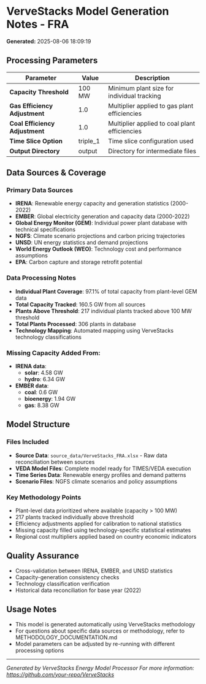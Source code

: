 # VerveStacks Model Generation Notes - FRA

**Generated:** 2025-08-06 18:09:19

## Processing Parameters

| Parameter | Value | Description |
|-----------|-------|-------------|
| **Capacity Threshold** | 100 MW | Minimum plant size for individual tracking |
| **Gas Efficiency Adjustment** | 1.0 | Multiplier applied to gas plant efficiencies |
| **Coal Efficiency Adjustment** | 1.0 | Multiplier applied to coal plant efficiencies |
| **Time Slice Option** | triple_1 | Time slice configuration used |
| **Output Directory** | output | Directory for intermediate files |

## Data Sources & Coverage

### Primary Data Sources
- **IRENA**: Renewable energy capacity and generation statistics (2000-2022)
- **EMBER**: Global electricity generation and capacity data (2000-2022)
- **Global Energy Monitor (GEM)**: Individual power plant database with technical specifications
- **NGFS**: Climate scenario projections and carbon pricing trajectories
- **UNSD**: UN energy statistics and demand projections
- **World Energy Outlook (WEO)**: Technology cost and performance assumptions
- **EPA**: Carbon capture and storage retrofit potential

### Data Processing Notes
- **Individual Plant Coverage**: 97.1% of total capacity from plant-level GEM data
- **Total Capacity Tracked**: 160.5 GW from all sources
- **Plants Above Threshold**: 217 individual plants tracked above 100 MW threshold
- **Total Plants Processed**: 306 plants in database
- **Technology Mapping**: Automated mapping using VerveStacks technology classifications

### Missing Capacity Added From:
- **IRENA data**:
  - **solar**: 4.58 GW
  - **hydro**: 6.34 GW
- **EMBER data**:
  - **coal**: 0.6 GW
  - **bioenergy**: 1.94 GW
  - **gas**: 8.38 GW

## Model Structure

### Files Included
- **Source Data**: `source_data/VerveStacks_FRA.xlsx` - Raw data reconciliation between sources
- **VEDA Model Files**: Complete model ready for TIMES/VEDA execution
- **Time Series Data**: Renewable energy profiles and demand patterns
- **Scenario Files**: NGFS climate scenarios and policy assumptions

### Key Methodology Points
- Plant-level data prioritized where available (capacity > 100 MW)
- 217 plants tracked individually above threshold
- Efficiency adjustments applied for calibration to national statistics
- Missing capacity filled using technology-specific statistical estimates
- Regional cost multipliers applied based on country economic indicators

## Quality Assurance
- Cross-validation between IRENA, EMBER, and UNSD statistics
- Capacity-generation consistency checks
- Technology classification verification
- Historical data reconciliation for base year (2022)

## Usage Notes
- This model is generated automatically using VerveStacks methodology
- For questions about specific data sources or methodology, refer to METHODOLOGY_DOCUMENTATION.md
- Model parameters can be adjusted by re-running with different processing options

---
*Generated by VerveStacks Energy Model Processor*
*For more information: https://github.com/your-repo/VerveStacks*
